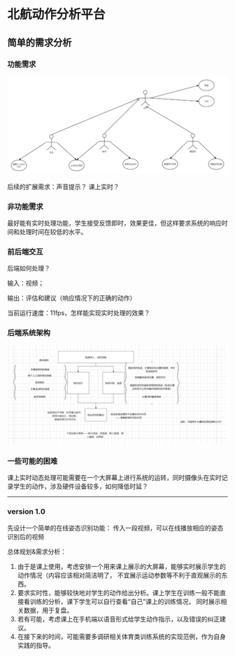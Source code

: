 # 北航动作分析平台

## 简单的需求分析

### 功能需求

![](用例图.png)

后续的扩展需求：声音提示？ 课上实时？

### 非功能需求

最好能有实时处理功能，学生接受反馈即时，效果更佳，但这样要求系统的响应时间和处理时间在较低的水平。

### 前后端交互 

后端如何处理？

输入：视频；

输出：评估和建议（响应情况下的正确的动作）

当前运行速度：11fps，怎样能实现实时处理的效果？

### 后端系统架构

![](排球系统架构.png)

### 一些可能的困难

课上实时动态处理可能需要在一个大屏幕上进行系统的运转，同时摄像头在实时记录学生的动作，涉及硬件设备较多，如何降低时延？

---

### version 1.0

先设计一个简单的在线姿态识别功能：
传入一段视频，可以在线播放相应的姿态识别后的视频

总体规划&需求分析：
1. 由于是课上使用，考虑安排一个用来课上展示的大屏幕，能够实时展示学生的动作情况（内容应该相对简洁明了，
不宜展示运动参数等不利于直观展示的东西。
2. 要求实时性，能够较快地对学生的动作给出分析。课上学生在训练一般不能直接看训练的分析，课下学生可以自行查看“自己”课上的训练情况，
同时展示相关数据，用于复盘。
3. 若有可能，考虑课上在手机端以语音形式给学生动作指示，以及错误的纠正建议。
4. 在接下来的时间，可能需要多调研相关体育类训练系统的实现范例，作为自身实践的指导。


